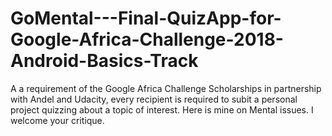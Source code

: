 # GoMental---Final-QuizApp-for-Google-Africa-Challenge-2018-Android-Basics-Track
A a requirement of the Google Africa Challenge Scholarships in partnership with Andel and Udacity, every recipient is required to subit a personal project quizzing about a topic of interest. Here is mine on Mental issues. I welcome your critique.
